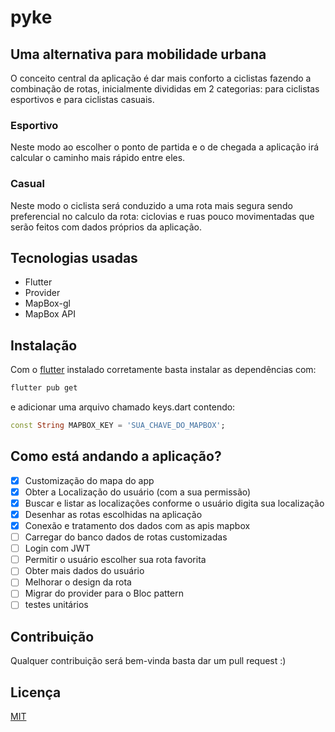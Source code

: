 # pyke

## Uma alternativa para mobilidade urbana 
O conceito central da aplicação é dar mais conforto a ciclistas fazendo a combinação de rotas, inicialmente divididas em 2 categorias: para ciclistas esportivos e para ciclistas casuais.

### Esportivo 
Neste modo ao escolher o ponto de partida e o de chegada a aplicação irá calcular o caminho mais rápido entre eles.

### Casual
Neste modo o ciclista será conduzido a uma rota mais segura sendo preferencial no calculo da rota: ciclovias e ruas pouco movimentadas que serão feitos com dados próprios da aplicação.

## Tecnologias usadas 
- Flutter 
- Provider 
- MapBox-gl
- MapBox API


## Instalação
Com o [flutter](https://flutter.dev/docs/get-started/install) instalado corretamente basta instalar as dependências com:


```bash
flutter pub get
```

e adicionar uma arquivo chamado keys.dart contendo:
```dart
const String MAPBOX_KEY = 'SUA_CHAVE_DO_MAPBOX';

```

## Como está andando a aplicação?
- [X] Customização do mapa do app
- [X] Obter a Localização do usuário (com a sua permissão) 
- [X] Buscar e listar as localizações conforme o usuário digita sua localização
- [X] Desenhar as rotas escolhidas na aplicação
- [X] Conexão e tratamento dos dados com as apis mapbox
- [ ] Carregar do banco dados de rotas customizadas
- [ ] Login com JWT
- [ ] Permitir o usuário escolher sua rota favorita
- [ ] Obter mais dados do usuário
- [ ] Melhorar o design da rota
- [ ] Migrar do provider para o Bloc pattern 
- [ ] testes unitários

## Contribuição
Qualquer contribuição será bem-vinda basta dar um pull request :)

## Licença
[MIT](https://www.mit.edu/~amini/LICENSE.md)
